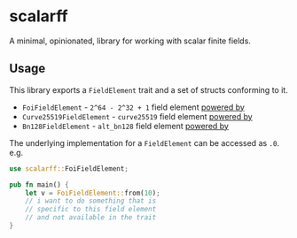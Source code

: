 # scalarff

A minimal, opinionated, library for working with scalar finite fields.

## Usage

This library exports a `FieldElement` trait and a set of structs conforming to it.

- `FoiFieldElement` - `2^64 - 2^32 + 1` field element [powered by](https://docs.rs/twenty-first/latest/twenty_first/math/b_field_element/struct.BFieldElement.html)
- `Curve25519FieldElement` - `curve25519` field element [powered by](https://docs.rs/curve25519-dalek/latest/curve25519_dalek/scalar/index.html)
- `Bn128FieldElement` - `alt_bn128` field element [powered by](https://docs.rs/ark-bn254/0.4.0/ark_bn254/)

The underlying implementation for a `FieldElement` can be accessed as `.0`. e.g.

```rust
use scalarff::FoiFieldElement;

pub fn main() {
    let v = FoiFieldElement::from(10);
    // i want to do something that is
    // specific to this field element
    // and not available in the trait
}
```
